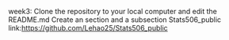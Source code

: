 week3:
Clone the repository to your local computer and edit the README.md
Create an section and a subsection
Stats506_public link:https://github.com/Lehao25/Stats506_public

